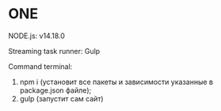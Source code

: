 # ONE

NODE.js: v14.18.0 

Streaming task runner: Gulp

Command terminal: 
1. npm i (установит все пакеты и зависимости указанные в package.json файле);
2. gulp (запустит сам сайт) 
